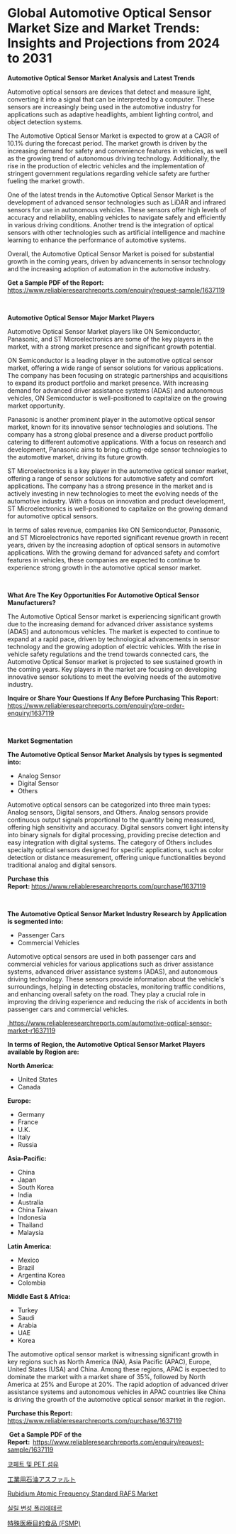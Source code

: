<p><h1>Global Automotive Optical Sensor Market Size and Market Trends: Insights and Projections from 2024 to 2031</h1></p><p><strong>Automotive Optical Sensor Market Analysis and Latest Trends</strong></p>
<p><p>Automotive optical sensors are devices that detect and measure light, converting it into a signal that can be interpreted by a computer. These sensors are increasingly being used in the automotive industry for applications such as adaptive headlights, ambient lighting control, and object detection systems.</p><p>The Automotive Optical Sensor Market is expected to grow at a CAGR of 10.1% during the forecast period. The market growth is driven by the increasing demand for safety and convenience features in vehicles, as well as the growing trend of autonomous driving technology. Additionally, the rise in the production of electric vehicles and the implementation of stringent government regulations regarding vehicle safety are further fueling the market growth.</p><p>One of the latest trends in the Automotive Optical Sensor Market is the development of advanced sensor technologies such as LiDAR and infrared sensors for use in autonomous vehicles. These sensors offer high levels of accuracy and reliability, enabling vehicles to navigate safely and efficiently in various driving conditions. Another trend is the integration of optical sensors with other technologies such as artificial intelligence and machine learning to enhance the performance of automotive systems.</p><p>Overall, the Automotive Optical Sensor Market is poised for substantial growth in the coming years, driven by advancements in sensor technology and the increasing adoption of automation in the automotive industry.</p></p>
<p><strong>Get a Sample PDF of the Report:&nbsp;</strong> <a href="https://www.reliableresearchreports.com/enquiry/request-sample/1637119">https://www.reliableresearchreports.com/enquiry/request-sample/1637119</a></p>
<p>&nbsp;</p>
<p><strong>Automotive Optical Sensor Major Market Players</strong></p>
<p><p>Automotive Optical Sensor Market players like ON Semiconductor, Panasonic, and ST Microelectronics are some of the key players in the market, with a strong market presence and significant growth potential.</p><p>ON Semiconductor is a leading player in the automotive optical sensor market, offering a wide range of sensor solutions for various applications. The company has been focusing on strategic partnerships and acquisitions to expand its product portfolio and market presence. With increasing demand for advanced driver assistance systems (ADAS) and autonomous vehicles, ON Semiconductor is well-positioned to capitalize on the growing market opportunity.</p><p>Panasonic is another prominent player in the automotive optical sensor market, known for its innovative sensor technologies and solutions. The company has a strong global presence and a diverse product portfolio catering to different automotive applications. With a focus on research and development, Panasonic aims to bring cutting-edge sensor technologies to the automotive market, driving its future growth.</p><p>ST Microelectronics is a key player in the automotive optical sensor market, offering a range of sensor solutions for automotive safety and comfort applications. The company has a strong presence in the market and is actively investing in new technologies to meet the evolving needs of the automotive industry. With a focus on innovation and product development, ST Microelectronics is well-positioned to capitalize on the growing demand for automotive optical sensors.</p><p>In terms of sales revenue, companies like ON Semiconductor, Panasonic, and ST Microelectronics have reported significant revenue growth in recent years, driven by the increasing adoption of optical sensors in automotive applications. With the growing demand for advanced safety and comfort features in vehicles, these companies are expected to continue to experience strong growth in the automotive optical sensor market.</p></p>
<p>&nbsp;</p>
<p><strong>What Are The Key Opportunities For Automotive Optical Sensor Manufacturers?</strong></p>
<p><p>The Automotive Optical Sensor market is experiencing significant growth due to the increasing demand for advanced driver assistance systems (ADAS) and autonomous vehicles. The market is expected to continue to expand at a rapid pace, driven by technological advancements in sensor technology and the growing adoption of electric vehicles. With the rise in vehicle safety regulations and the trend towards connected cars, the Automotive Optical Sensor market is projected to see sustained growth in the coming years. Key players in the market are focusing on developing innovative sensor solutions to meet the evolving needs of the automotive industry.</p></p>
<p><strong>Inquire or Share Your Questions If Any Before Purchasing This Report:</strong> <a href="https://www.reliableresearchreports.com/enquiry/pre-order-enquiry/1637119">https://www.reliableresearchreports.com/enquiry/pre-order-enquiry/1637119</a></p>
<p>&nbsp;</p>
<p><strong>Market Segmentation</strong></p>
<p><strong>The Automotive Optical Sensor Market Analysis by types is segmented into:</strong></p>
<p><ul><li>Analog Sensor</li><li>Digital Sensor</li><li>Others</li></ul></p>
<p><p>Automotive optical sensors can be categorized into three main types: Analog sensors, Digital sensors, and Others. Analog sensors provide continuous output signals proportional to the quantity being measured, offering high sensitivity and accuracy. Digital sensors convert light intensity into binary signals for digital processing, providing precise detection and easy integration with digital systems. The category of Others includes specialty optical sensors designed for specific applications, such as color detection or distance measurement, offering unique functionalities beyond traditional analog and digital sensors.</p></p>
<p><strong>Purchase this Report:&nbsp;</strong><a href="https://www.reliableresearchreports.com/purchase/1637119">https://www.reliableresearchreports.com/purchase/1637119</a></p>
<p>&nbsp;</p>
<p><strong>The Automotive Optical Sensor Market Industry Research by Application is segmented into:</strong></p>
<p><ul><li>Passenger Cars</li><li>Commercial Vehicles</li></ul></p>
<p><p>Automotive optical sensors are used in both passenger cars and commercial vehicles for various applications such as driver assistance systems, advanced driver assistance systems (ADAS), and autonomous driving technology. These sensors provide information about the vehicle's surroundings, helping in detecting obstacles, monitoring traffic conditions, and enhancing overall safety on the road. They play a crucial role in improving the driving experience and reducing the risk of accidents in both passenger cars and commercial vehicles.</p></p>
<p><a href="https://www.reliableresearchreports.com/automotive-optical-sensor-market-r1637119">&nbsp;https://www.reliableresearchreports.com/automotive-optical-sensor-market-r1637119</a></p>
<p><strong>In terms of Region, the Automotive Optical Sensor Market Players available by Region are:</strong></p>
<p>
    <p> <strong> North America: </strong>
        <ul>
            <li>United States</li>
            <li>Canada</li>
        </ul>
        </p> 
    <p> <strong> Europe: </strong>
        <ul>
            <li>Germany</li>
            <li>France</li>
            <li>U.K.</li>
            <li>Italy</li>
            <li>Russia</li>
        </ul>
        </p> 
    <p> <strong> Asia-Pacific: </strong>
        <ul>
            <li>China</li>
            <li>Japan</li>
            <li>South Korea</li>
            <li>India</li>
            <li>Australia</li>
            <li>China Taiwan</li>
            <li>Indonesia</li>
            <li>Thailand</li>
            <li>Malaysia</li>
        </ul>
        </p> 
    <p> <strong> Latin America: </strong>
        <ul>
            <li>Mexico</li>
            <li>Brazil</li>
            <li>Argentina Korea</li>
            <li>Colombia</li>
        </ul>
        </p> 
    <p> <strong> Middle East & Africa: </strong>
        <ul>
            <li>Turkey</li>
            <li>Saudi</li>
            <li>Arabia</li>
            <li>UAE</li>
            <li>Korea</li>
        </ul>
    </p>
    </p>
<p><p>The automotive optical sensor market is witnessing significant growth in key regions such as North America (NA), Asia Pacific (APAC), Europe, United States (USA) and China. Among these regions, APAC is expected to dominate the market with a market share of 35%, followed by North America at 25% and Europe at 20%. The rapid adoption of advanced driver assistance systems and autonomous vehicles in APAC countries like China is driving the growth of the automotive optical sensor market in the region.</p></p>
<p><strong>Purchase this Report: </strong><a href="https://www.reliableresearchreports.com/purchase/1637119">https://www.reliableresearchreports.com/purchase/1637119</a></p>
<p>&nbsp;<strong>Get a Sample PDF of the Report:&nbsp;&nbsp;</strong><a href="https://www.reliableresearchreports.com/enquiry/request-sample/1637119">https://www.reliableresearchreports.com/enquiry/request-sample/1637119</a></p>
<p><strong></strong></p>
<p><p><a href="https://github.com/ThomasElmes2022/Market-Research-Report-List-1/blob/main/1795356112667.md">코페트 및 PET 섬유</a></p><p><a href="https://medium.com/@alexsania91/%E5%B7%A5%E6%A5%AD%E7%94%A8%E7%9F%B3%E6%B2%B9%E3%82%A2%E3%82%B9%E3%83%95%E3%82%A1%E3%83%AB%E3%83%88%E5%B8%82%E5%A0%B4%E3%81%AB%E6%B7%B1%E3%81%8F%E6%BD%9C%E5%85%A5-%E3%83%88%E3%83%AC%E3%83%B3%E3%83%89-%E5%B8%82%E5%A0%B4%E3%82%BB%E3%82%B0%E3%83%A1%E3%83%B3%E3%83%86%E3%83%BC%E3%82%B7%E3%83%A7%E3%83%B3-%E7%AB%B6%E4%BA%89%E5%88%86%E6%9E%90-1d4f41757313">工業用石油アスファルト</a></p><p><a href="https://github.com/lubmix/Market-Research-Report-List-3/blob/main/rubidium-atomic-frequency-standard-rafs-market.md">Rubidium Atomic Frequency Standard RAFS Market</a></p><p><a href="https://github.com/bvubpqd5241630/Market-Research-Report-List-2/blob/main/5382824112668.md">실릴 변성 폴리에테르</a></p><p><a href="https://github.com/SarahFahey88/Market-Research-Report-List-2/blob/main/1795453120614.md">特殊医療目的食品 (FSMP)</a></p></p>